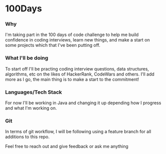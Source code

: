 # 100Days
### Why
I'm taking part in the 100 days of code challenge to help me build confidence in coding interviews, 
learn new things, and make a start on some projects which that I've been putting off. 

### What I'll be doing
To start off I'll be practing coding interview questions, data structures, algorithms, etc on the likes of HackerRank, CodeWars and others.
I'll add more as I go, the main thing is to make a start to the commitment!

### Languages/Tech Stack
For now I'll be working in Java and changing it up depending how I progress and what I'm working on.

### Git
In terms of git workflow, I will be following using a feature branch for all additions to this repo.


Feel free to reach out and give feedback or ask me anything
